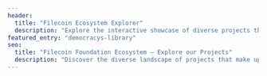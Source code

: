 ```yaml
---
header:
  title: "Filecoin Ecosystem Explorer"
  description: "Explore the interactive showcase of diverse projects that make up the Filecoin ecosystem. Given the network’s dynamic growth, this is not an exhaustive list but serves as a launching pad for exploring the ecosystem. If you’re a part of the Filecoin ecosystem and don’t see your project listed, share your details."
featured_entry: "democracys-library"
seo:
  title: "Filecoin Foundation Ecosystem – Explore our Projects"
  description: "Discover the diverse landscape of projects that make up the Filecoin ecosystem. Filter Filecoin projects by finance, storage, network, and other categories."
---
```

